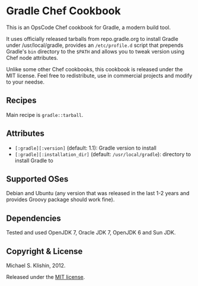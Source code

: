 # Gradle Chef Cookbook

This is an OpsCode Chef cookbook for Gradle, a modern build tool.

It uses officially released tarballs from repo.gradle.org to install Gradle under /usr/local/gradle,
provides an `/etc/profile.d` script that prepends Gradle's `bin` directory to the `$PATH`
and allows you to tweak version using Chef node attributes.

Unlike some other Chef cookbooks, this cookbook is released under the MIT license.
Feel free to redistribute, use in commercial projects and modify to your needse.


## Recipes

Main recipe is `gradle::tarball`.


## Attributes

* `[:gradle][:version]` (default: 1.1): Gradle version to install
* `[:gradle][:installation_dir]` (default: `/usr/local/gradle`): directory to install Gradle to


## Supported OSes

Debian and Ubuntu (any version that was released in the last 1-2 years and provides Groovy package
should work fine).


## Dependencies

Tested and used OpenJDK 7, Oracle JDK 7, OpenJDK 6 and Sun JDK.


## Copyright & License

Michael S. Klishin, 2012.

Released under the [MIT license](http://www.opensource.org/licenses/mit-license.php).
